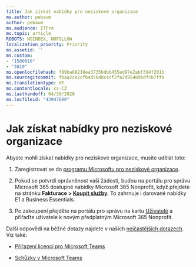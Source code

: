 ```yaml
---
title: Jak získat nabídky pro neziskové organizace
ms.author: pebaum
author: pebaum
ms.audience: ITPro
ms.topic: article
ROBOTS: NOINDEX, NOFOLLOW
localization_priority: Priority
ms.assetid: ''
ms.custom:
- "1500010"
- "3819"
ms.openlocfilehash: f89ba68219ea3735bdbb455ed97e2abf394f201b
ms.sourcegitcommit: fbaa2ce2cfb4d56d8c4cf2fa2d95489bdfcb7ff0
ms.translationtype: HT
ms.contentlocale: cs-CZ
ms.lasthandoff: 04/30/2020
ms.locfileid: "43947600"
---
```

# <a name="how-to-get-nonprofit-offers"></a>Jak získat nabídky pro neziskové organizace

Abyste mohli získat nabídky pro neziskové organizace, musíte udělat toto:

1. Zaregistrovat se do [programu Microsoftu pro neziskové organizace](https://go.microsoft.com/fwlink/p/?linkid=2008962).

2. Pokud se potvrdí oprávněnost vaší žádosti, budou na portálu pro správu Microsoft 365 dostupné nabídky Microsoft 365 Nonprofit, když přejdete na stránku **Fakturace > [Koupit služby](https://go.microsoft.com/fwlink/p/?linkid=868433)**. To zahrnuje i darované nabídky E1 a Business Essentials.

3. Po zakoupení přejděte na portálu pro správu na kartu [Uživatelé](https://admin.microsoft.com/Adminportal/Home#/users) a přiřaďte uživatele k novým předplatným Microsoft 365 Nonprofit.

Další odpovědi na běžné dotazy najdete v našich [nejčastějších dotazech](https://www.microsoft.com/microsoft-365/nonprofit/office-365-nonprofit#coreui-heading-67lnrlz). Viz také:

- [Přiřazení licencí pro Microsoft Teams](https://docs.microsoft.com/MicrosoftTeams/assign-teams-licenses)

- [Schůzky v Microsoft Teams](https://docs.microsoft.com/MicrosoftTeams/tutorial-meetings-in-teams)
